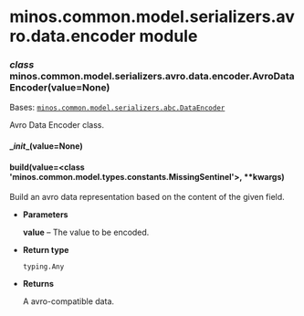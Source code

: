 # minos.common.model.serializers.avro.data.encoder module


### _class_ minos.common.model.serializers.avro.data.encoder.AvroDataEncoder(value=None)
Bases: [`minos.common.model.serializers.abc.DataEncoder`](minos.common.model.serializers.abc.md#minos.common.model.serializers.abc.DataEncoder)

Avro Data Encoder class.


#### \__init__(value=None)

#### build(value=<class 'minos.common.model.types.constants.MissingSentinel'>, \*\*kwargs)
Build an avro data representation based on the content of the given field.


* **Parameters**

    **value** – The value to be encoded.



* **Return type**

    `typing.Any`



* **Returns**

    A avro-compatible data.
